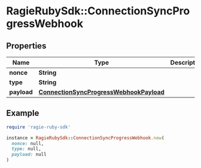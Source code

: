 # RagieRubySdk::ConnectionSyncProgressWebhook

## Properties

| Name | Type | Description | Notes |
| ---- | ---- | ----------- | ----- |
| **nonce** | **String** |  |  |
| **type** | **String** |  |  |
| **payload** | [**ConnectionSyncProgressWebhookPayload**](ConnectionSyncProgressWebhookPayload.md) |  |  |

## Example

```ruby
require 'ragie-ruby-sdk'

instance = RagieRubySdk::ConnectionSyncProgressWebhook.new(
  nonce: null,
  type: null,
  payload: null
)
```

